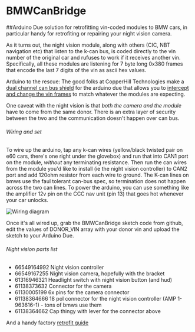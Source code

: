 # BMWCanBridge
##Arduino Due solution for retrofitting vin-coded modules to BMW cars, in particular handy for retrofiting or repairing your night vision camera. 


As it turns out, the night vision module, along with others (CIC, NBT navigation etc) that listen to the k-can bus, is coded directly to the vin number of the original car and rufuses to work if it receives another vin. Specifically, all these modules are listening for 7 byte long 0x380 frames that encode the last 7 digits of the vin as ascii hex values. 


Arduino to the rescue: The good folks at CopperHill Technologies make a [dual channel can bus shield](http://copperhilltech.com/arduino-based-ecu-development-board-with-dual-can-bus-interface/) for the arduino due that allows you to [intercept and change the vin frames](https://en.wikipedia.org/wiki/Man-in-the-middle_attack) to match whatever the modules are expecting. 


One caveat with the night vision is that *both the camera and the module* have to come from the same donor. There is an extra layer of security between the two and the communication doesn't happen over can bus. 



###### Wiring and set
To wire up the arduino, tap any k-can wires (yellow/black twisted pair on e60 cars, there's one right under the glovebox) and run that into CAN1 port on the module, *without* any terminating resistance. Then run the can wires from the module you'd like to install (ie the night vision controller) to CAN2 port and add 120ohm resistor from each wire to ground. The K-can lines on bmws use the faul tolerant can-bus spec, so termination does not happen across the two can lines. To power the arduino, you can use something like the amplifier 12v pin on the CCC nav unit (pin 13) that goes hot whenever your car unlocks.

![Wiring diagram](https://raw.githubusercontent.com/pavelmalik/BMWCanBridge/master/attachment.jpeg)

Once it's all wired up, grab the BMWCanBridge sketch code from github, edit the values of DONOR_VIN array with your donor vin and upload the sketch to your Arduino Due.


###### Night vision parts list


* 66549164992 Night vision controller
* 66549167255 Night vision camera, hopefully with the bracket
* 61316946321 Headlight switch with night vision button (and hud)
* 61138373632 Connector for the camera
* 61130005199 6x pins for the camera connector
* 61138364666 18 pol connector for the night vision controller (AMP 1-963616-1) - tons of bmws use them
* 61138364662 Cap thingy with lever for the connector above 


And a handy factory [retrofit guide](https://www.bimmerfest.com/forums/attachment.php?attachmentid=181022&d=1239472676)
